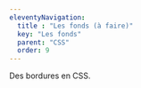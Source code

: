 ```yaml
---
eleventyNavigation:
  title : "Les fonds (à faire)"
  key: "Les fonds"
  parent: "CSS"
  order: 9
---
```


Des bordures en CSS.
